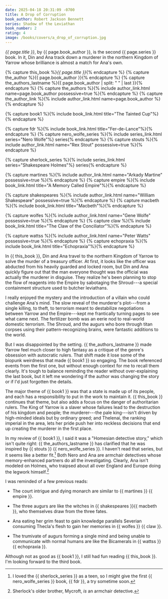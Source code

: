 ```yaml
---
date: 2025-04-18 20:31:09 -0700
title: A Drop of Corruption
book_author: Robert Jackson Bennett
series: Shadow of the Leviathan
book_number: 2
rating: 4
image: /books/covers/a_drop_of_corruption.jpg
---
```


<cite class="book-title">{{ page.title }}</cite>, by <span
class="author-name">{{ page.book_author }}</span>, is the second <span
class="book-series">{{ page.series }}</span> book. In it, Din and Ana track
down a murderer in the northern Kingdom of Yarrow whose brilliance is almost a
match for Ana's own.

{% capture this_book %}<cite class="book-title">{{ page.title }}</cite>{% endcapture %}
{% capture the_author %}<span class="author-name">{{ page.book_author }}</span>{% endcapture %}
{% capture the_authors_lastname %}<span class="author-name">{{ page.book_author | split: " " | last }}</span>{% endcapture %}
{% capture the_authors %}{% include author_link.html name=page.book_author possessive=true %}{% endcapture %}
{% capture the_author_link %}{% include author_link.html name=page.book_author %}{% endcapture %}

{% capture book1 %}{% include book_link.html title="The Tainted Cup"%}{% endcapture %}

{% capture fdr %}{% include book_link.html title="Fer-de-Lance"%}{% endcapture %}
{% capture nero_wolfe_series %}{% include series_link.html series="Nero Wolfe"%} series{% endcapture %}
{% capture stouts %}{% include author_link.html name="Rex Stout" possessive=true %}{% endcapture %}

{% capture sherlock_series %}{% include series_link.html series="Shakespeare Holmes"%} series{% endcapture %}

{% capture martines %}{% include author_link.html name="Arkady Martine" possessive=true %}{% endcapture %}
{% capture empire %}{% include book_link.html title="A Memory Called Empire"%}{% endcapture %}

{% capture shakespeares %}{% include author_link.html name="William Shakespeare" possessive=true %}{% endcapture %}
{% capture macbeth %}{% include book_link.html title="Macbeth"%}{% endcapture %}

{% capture wolfes %}{% include author_link.html name="Gene Wolfe" possessive=true %}{% endcapture %}
{% capture claw %}{% include book_link.html title="The Claw of the Conciliator"%}{% endcapture %}

{% capture wattss %}{% include author_link.html name="Peter Watts" possessive=true %}{% endcapture %}
{% capture echopraxia %}{% include book_link.html title="Echopraxia"%}{% endcapture %}

In {{ this_book }}, Din and Ana travel to the northern Kingdom of Yarrow to
solve the murder of a treasury officer. At first, it looks like the officer
was abducted from his heavily guarded and locked room, but Din and Ana quickly
figure out that the man everyone thought was the official was actually the
murderer in disguise. They realize he's been planning to stop the flow of
reagents into the Empire by sabotaging the Shroud---a special containment
structure used to butcher leviathans.

I really enjoyed the mystery and the introduction of a villain who could
challenge Ana's mind. The slow reveal of the murderer's plot---from a single
killing, to theft, to terrorism meant to destabilize negotiations between
Yarrow and the Empire---kept me frantically turning pages to see what came
next. The fertilizer bomb was an eerie nod to real-world domestic terrorism.
The Shroud, and the augurs who bore through titan corpses using their
pattern-recognizing brains, were fantastic additions to the world.

But I was disappointed by the setting. {{ the_authors_lastname }} made Yarrow
feel much closer to high fantasy as a critique of the genre's obsession with
autocratic rulers. That shift made it lose some of the biopunk weirdness that
made {{ book1 }} so engaging. The book referenced events from the first one,
but without enough context for me to recall them clearly. It's tough to
balance reminding the reader without over-explaining the last book, but it
left me wondering if the author was changing the story or if I'd just
forgotten the details.

The major theme of {{ book1 }} was that a state is made up of its people, and
each has a responsibility to put in the work to maintain it. {{ this_book }}
continues that theme, but also adds a focus on the danger of authoritarian
rulers. The King of Yarrow is a slaver whose failures lead to the destruction
of his kingdom and people; the murderer---the pale king---isn't driven by
high-minded ideals but by ordinary greed; and Thelenai, the ranking imperial
in the area, lets her pride push her into reckless decisions that end up
creating the murderer in the first place.

In my review of {{ book1 }}, I said it was a "Homesian detective story," which
isn't quite right: {{ the_authors_lastname }} has clarified that he was
inspired by {{ stouts }} {{ nero_wolfe_series }}. I haven't read that series,
but it seems like a better fit.[^nero] Both Nero and Ana are armchair
detectives whose memory-enhanced partners do all the investigating. Clearly,
Ana isn't modeled on Holmes, who traipsed about all over England and Europe
doing the legwork himself.[^mycroft]

[^nero]:
    I loved the {{ sherlock_series }} as a teen, so I might give the first {{
    nero_wolfe_series }} book, {{ fdr }}, a try sometime soon.

[^mycroft]: Sherlock's older brother, Mycroft, _is_ an armchair detective.

I was reminded of a few previous reads:

- The court intrigue and dying monarch are similar to {{ martines }} {{ empire
  }}.

- The three augurs are like the witches in {{ shakespeares }}{{ macbeth }},
  who themselves draw from the three fates.

- Ana eating her grim feast to gain knowledge parallels Severian consuming
  Thecla's flesh to gain her memories in {{ wolfes }} {{ claw }}.

- The trumivate of augurs forming a single mind and being unable to
  communicate with normal humans are like the Bicamerals in {{ wattss }} {{
  echopraxia }}.

Although not as good as {{ book1 }}, I still had fun reading {{ this_book }}.
I'm looking forward to the third book.
